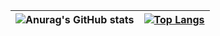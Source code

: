 <!--
![header](https://capsule-render.vercel.app/api?type=waving&height=180&color=auto&text=zhy2on's%20%20github&fontSize=50&fontAlign=75&fontAlignY=30)
✨ 코딩하는 감자 ✨ 

Here are some ideas to get you started:
- 🔭 I’m currently working on ... 
- 🌱 I’m currently learning ...
- 😄 Pronouns: ...
- ⚡ Fun fact: ...
- 👯 I’m looking to collaborate on ...
- 🤔 I’m looking for help with ...
- 💬 Ask me about ...
- 📫 How to reach me: ...
-->

|![Anurag's GitHub stats](https://github-readme-stats.vercel.app/api?username=zhy2on&line_height=20&theme=dracula&show_icons=true&card_width=600&hide_border=1)|[![Top Langs](https://github-readme-stats.vercel.app/api/top-langs/?username=zhy2on&layout=compact&theme=dracula&card_width=400&hide_border=1)](https://github.com/anuraghazra/github-readme-stats)|
|:---:|:---:|

<!--
[![Readme Card](https://github-readme-stats.vercel.app/api/pin/?username=zhy2on&repo=42cursus&theme=dark)](https://github.com/zhy2on/42cursus)
[![Readme Card](https://github-readme-stats.vercel.app/api/pin/?username=zhy2on&repo=42cursus_md&theme=dark)](https://github.com/zhy2on/42cursus_md)
-->

